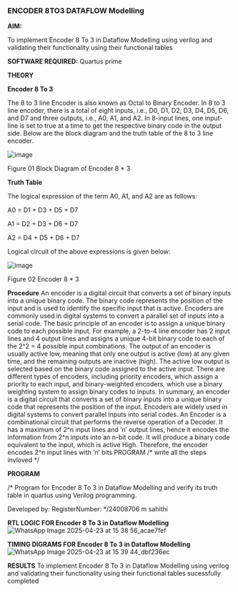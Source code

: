 ### ENCODER 8TO3 DATAFLOW Modelling

**AIM:**

To implement  Encoder 8 To 3 in Dataflow Modelling using verilog and validating their functionality using their functional tables

**SOFTWARE REQUIRED:** Quartus prime

**THEORY**

**Encoder 8 To 3**

The 8 to 3 line Encoder is also known as Octal to Binary Encoder. In 8 to 3 line encoder, there is a total of eight inputs, i.e., D0, D1, D2, D3, D4, D5, D6, and D7 and three outputs, i.e., A0, A1, and A2. In 8-input lines, one input-line is set to true at a time to get the respective binary code in the output side. Below are the block diagram and the truth table of the 8 to 3 line encoder.

![image](https://github.com/naavaneetha/ENCODER8TO3DATAFLOW/assets/154305477/0bc242c1-eb9e-4c47-afe5-30428470efc3)

Figure 01  Block Diagram of Encoder 8 * 3

**Truth Table**

The logical expression of the term A0, A1, and A2 are as follows:

A0 = D1 + D3 + D5 + D7

A1 = D2 + D3 + D6 + D7

A2 = D4 + D5 + D6 + D7

Logical circuit of the above expressions is given below:

![image](https://github.com/naavaneetha/ENCODER8TO3DATAFLOW/assets/154305477/95acaee6-c873-4c75-89eb-ef09fb158053)

Figure 02  Encoder 8 * 3

**Procedure**
An encoder is a digital circuit that converts a set of binary inputs into a unique binary code. The binary code represents the position of the input and is used to identify the specific input that is active. Encoders are commonly used in digital systems to convert a parallel set of inputs into a serial code. The basic principle of an encoder is to assign a unique binary code to each possible input. For example, a 2-to-4 line encoder has 2 input lines and 4 output lines and assigns a unique 4-bit binary code to each of the 2^2 = 4 possible input combinations. The output of an encoder is usually active low, meaning that only one output is active (low) at any given time, and the remaining outputs are inactive (high). The active low output is selected based on the binary code assigned to the active input. There are different types of encoders, including priority encoders, which assign a priority to each input, and binary-weighted encoders, which use a binary weighting system to assign binary codes to inputs. In summary, an encoder is a digital circuit that converts a set of binary inputs into a unique binary code that represents the position of the input. Encoders are widely used in digital systems to convert parallel inputs into serial codes. An Encoder is a combinational circuit that performs the reverse operation of a Decoder. It has a maximum of 2^n input lines and ‘n’ output lines, hence it encodes the information from 2^n inputs into an n-bit code. It will produce a binary code equivalent to the input, which is active High. Therefore, the encoder encodes 2^n input lines with ‘n’ bits PROGRAM
/* write all the steps invloved */

**PROGRAM**

/* Program for Encoder 8 To 3 in Dataflow Modelling and verify its truth table in quartus using Verilog programming. 

Developed by: RegisterNumber:
*/24008706
m sahithi

**RTL LOGIC FOR Encoder 8 To 3 in Dataflow Modelling**
![WhatsApp Image 2025-04-23 at 15 38 56_acae7fef](https://github.com/user-attachments/assets/c183e306-4e7c-4cc0-b0be-ff6cba19008f)

**TIMING DIGRAMS FOR Encoder 8 To 3 in Dataflow Modelling**
![WhatsApp Image 2025-04-23 at 15 39 44_dbf236ec](https://github.com/user-attachments/assets/77ee1124-03aa-4cb9-a7de-68d971e8995a)

**RESULTS**
To implement  Encoder 8 To 3 in Dataflow Modelling using verilog and validating their functionality using their functional tables
sucessfully completed

